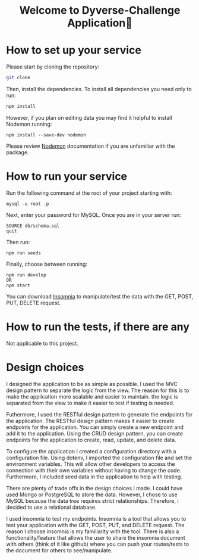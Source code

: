 
<h1 align="center">Welcome to Dyverse-Challenge Application👋</h1>

#  How to set up your service

Please start by cloning the repository:

```bash
git clone
```
Then, install the dependencies. To install all dependencies you need only to run:
```bash
npm install
```
However, if you plan on editing data you may find it helpful to install Nodemon running: 
```
npm install --save-dev nodemon
```
Please review <a href ="https://www.npmjs.com/package/nodemon">Nodemon</a> documentation if you are unfamiliar with the package.


# How to run your service

Run the following command at the root of your project starting with:
```
mysql -u root -p
``` 
Next, enter your password for MySQL. Once you are in your server run: 
```
SOURCE db/schema.sql
quit
``` 
Then run:
```
npm run seeds
```
Finally, choose between running: 
```
npm run develop
OR
npm start
```
You can download <a href="https://insomnia.rest/download">Insomnia</a> to manipulate/test the data with the GET, POST, PUT, DELETE request.

# How to run the tests, if there are any

Not applicable to this project.

# Design choices

I designed the application to be as simple as possible. 
I used the MVC design pattern to separate the logic from the view. The reason for this is to make the application more scalable and easier to maintain. the logic is separated from the view to make it easier to test if testing is needed. 

Futhermore, I used the RESTful design pattern to generate the endpoints for the application. The RESTful design pattern makes it easier to create endpoints for the application. You can simply create a new endpoint and add it to the application. Using the CRUD design pattern, you can create endpoints for the application to create, read, update, and delete data. 

To configure the application I created a configuration directory with a configuration file. Using dotenv, I imported the configuration file and set the environment variables. This will allow other developers to access the connection with their own variables without having to change the code. Furthermore, I included seed data in the application to help with testing.

There are plenty of trade offs in the design choices I made. I could have used Mongo or PostgreSQL to store the data. However, I chose to use MySQL because the data tree requires strict relationships. Therefore, i decided to use a relational database. 

I used insomnia to test my endpoints. Insomnia is a tool that allows you to test your application with the GET, POST, PUT, and DELETE request. The reason I choose insomnia is my familiarity with the tool. There is also a functionality/feature that allows the user to share the insomnia document with others (think of it like github) where you can push your routes/tests to the document for others to see/manipulate. 
